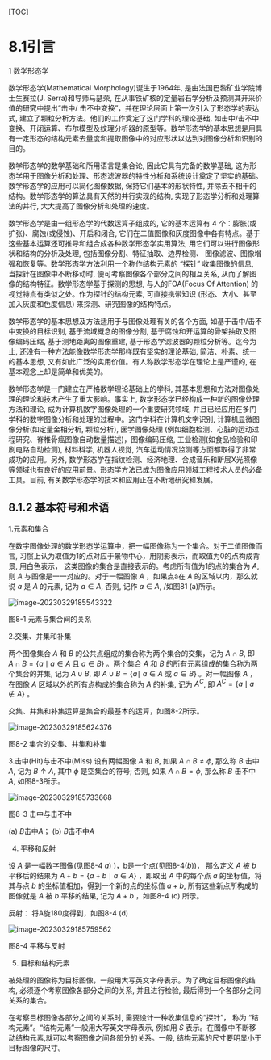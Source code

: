 [TOC]

# 8.1引言

1 数学形态学

数学形态学(Mathematical Morphology)诞生于1964年, 是由法国巴黎矿业学院博士生赛拉(J. Serra)和导师马瑟荣, 在从事铁矿核的定量岩石学分析及预测其开采价值的研究中提出“击中/ 击不中变换”，并在理论层面上第一次引入了形态学的表达式, 建立了颗粒分析方法。他们的工作奠定了这门学科的理论基础, 如击中/击不中变换、开闭运算、布尔模型及纹理分析器的原型等。数学形态学的基本思想是用具有一定形态的结构元素去量度和提取图像中的对应形状以达到对图像分析和识别的目的。 

数学形态学的数学基础和所用语言是集合论, 因此它具有完备的数学基础, 这为形态学用于图像分析和处理、形态滤波器的特性分析和系统设计奠定了坚实的基础。数学形态学的应用可以简化图像数据, 保持它们基本的形状特性, 并除去不相干的结构。数学形态学的算法具有天然的并行实现的结构, 实现了形态学分析和处理算法的并行, 大大提高了图像分析和处理的速度。 

数学形态学是由一组形态学的代数运算子组成的, 它的基本运算有 4 个：膨胀(或扩张)、腐蚀(或侵蚀)、开启和闭合, 它们在二值图像和灰度图像中各有特点。基于这些基本运算还可推导和组合成各种数学形态学实用算法, 用它们可以进行图像形状和结构的分析及处理, 包括图像分割、特征抽取、边界检测、 图像滤波、图像增强和恢复等。数学形态学方法利用一个称作结构元素的 “探针” 收集图像的信息, 当探针在图像中不断移动时, 便可考察图像各个部分之间的相互关系, 从而了解图像的结构特征。数学形态学基于探测的思想, 与人的FOA(Focus Of Attention) 的视觉特点有类似之处。作为探针的结构元素, 可直接携带知识 (形态、大小、甚至加入灰度和色度信息) 来探测、研究图像的结构特点。 

数学形态学的基本思想及方法适用于与图像处理有关的各个方面, 如基于击中/击不中变换的目标识别, 基于流域概念的图像分割, 基于腐蚀和开运算的骨架抽取及图像编码压缩, 基于测地距离的图像重建, 基于形态学滤波器的颗粒分析等。迄今为止, 还没有一种方法能像数学形态学那样既有坚实的理论基础, 简洁、朴素、统一的基本思想, 又有如此广泛的实用价值。有人称数学形态学在理论上是严谨的, 在基本观念上却是简单和优美的。 

数学形态学是一门建立在严格数学理论基础上的学科, 其基本思想和方法对图像处理的理论和技术产生了重大影响。事实上, 数学形态学已经构成一种新的图像处理方法和理论, 成为计算机数字图像处理的一个重要研究领域, 并且已经应用在多门学科的数字图像分析和处理的过程中。这门学科在计算机文字识别, 计算机显微图像分析(如定量金相分析, 颗粒分析), 医学图像处理 (例如细胞检测、心脏的运动过程研究、脊椎骨癌图像自动数量描述)，图像编码压缩, 工业检测(如食品检验和印刷电路自动检测), 材料科学, 机器人视觉, 汽车运动情况监测等方面都取得了非常成功的应用。另外, 数学形态学在指纹检测、经济地理、合成音乐和断层X光照像等领域也有良好的应用前景。形态学方法已成为图像应用领域工程技术人员的必备工具。目前, 有关数学形态学的技术和应用正在不断地研究和发展。 

## 8.1.2 基本符号和术语

1.元素和集合

在数字图像处理的数学形态学运算中，把一幅图像称为一个集合。对于二值图像而言, 习惯上认为取值为1的点对应于景物中心，用阴影表示，而取值为0的点构成背景, 用白色表示， 这类图像的集合是直接表示的。考虑所有值为1的点的集合为 $A$, 则 $A$ 与图像是一一对应的。对于一幅图像 $A$ ，如果点a在 $A$ 的区域以内，那么就说 $a$ 是 $A$ 的元素, 记为 $a \in A$, 否则, 记作 $a \in A$, /如图81 (a)所示。 

![image-20230329185543322](https://mypic-1312707183.cos.ap-nanjing.myqcloud.com/image-20230329185543322.png)

图8-1 元素与集合间的关系

2.交集、并集和补集

两个图像集合 $A$ 和 $B$ 的公共点组成的集合称为两个集合的交集，记为 $A \cap B$, 即 $A \cap B=\{a \mid a \in A$ 且 $a \in B\}$ 。两个集合 $A$ 和 $B$ 的所有元素组成的集合称为两个集合的并集, 记为 $A \cup B$, 即 $A \cup B=\{a \mid$ $a \in A$ 或 $a \in B\}$ 。对一幅图像 $A$ ，在图像 $A$ 区域以外的所有点构成的集合称为 $A$ 的补集, 记为 $A^{C}$, 即 $A^{C}=\{a \mid a \notin A\}$ 。

交集、并集和补集运算是集合的最基本的运算，如图8-2所示。 

![image-20230329185624376](https://mypic-1312707183.cos.ap-nanjing.myqcloud.com/image-20230329185624376.png)

图8-2 集合的交集、并集和补集

3.击中(Hit)与击不中(Miss)
设有两幅图像 $A$ 和 $B$, 如果 $A \cap B \neq \phi$, 那么称 $B$ 击中 $A$, 记为 $B \uparrow A$, 其中 $\phi$ 是空集合的符号; 否则, 如果 $A \cap B=\phi$, 那么称 $B$ 击不中 $A$, 如图8-3所示。

![image-20230329185733668](https://mypic-1312707183.cos.ap-nanjing.myqcloud.com/image-20230329185733668.png)

图8-3 击中与击不中

(a) *B*击中*A*； (b) *B*击不中*A*

4. 平移和反射

设 $A$ 是一幅数字图像(见图8-4 $a)$ )，b是一个点(见图8-$4(b) ) ，$ 那么定义 $A$ 被 $b$ 平移后的结果为 $A+b=\{a+b \mid a \in A\}$ ，即取出 $A$ 中的每个点 $a$ 的坐标值，将其与点 $b$ 的坐标值相加，得到一个新的点的坐标值 $a+b$, 所有这些新点所构成的图像就是 $A$ 被 $b$ 平移的结果, 记为 $A+b$ ，如图8-4 (c) 所示。

反射： 将A旋180度得到，如图8-4 (d) 

![image-20230329185759562](https://mypic-1312707183.cos.ap-nanjing.myqcloud.com/image-20230329185759562.png)

图8-4 平移与反射

5. 目标和结构元素

被处理的图像称为目标图像，一般用大写英文字母表示。为了确定目标图像的结构, 必须逐个考察图像各部分之间的关系, 并且进行检验, 最后得到一个各部分之间关系的集合。

在考察目标图像各部分之间的关系时, 需要设计一种收集信息的“探针”， 称为 “结构元素”。“结构元素”一般用大写英文字母表示, 例如用 $S$ 表示。在图像中不断移动结构元素,就可以考察图像之间各部分的关系。一般, 结构元素的尺寸要明显小于目标图像的尺寸。 
